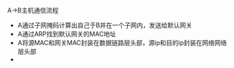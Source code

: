 A->B主机通信流程

- A通过子网掩码计算出自己于B并在一个子网内，发送给默认网关
- A通过ARP找到默认网关的MAC地址
- A将源MAC和网关MAC封装在数据链路层头部，源ip和目的ip封装在网络网络层头部
- 